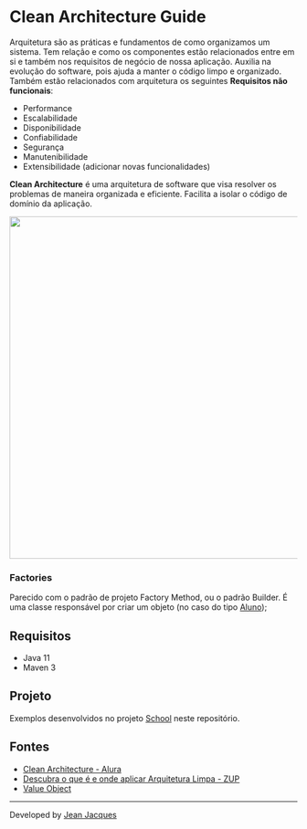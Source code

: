 # Clean Architecture Guide

Arquitetura são as práticas e fundamentos de como organizamos um sistema. Tem relação e como os componentes estão
relacionados entre em si e também nos requisitos de negócio de nossa aplicação. Auxilia na evolução do software, pois
ajuda a manter o código limpo e organizado. Também estão relacionados com arquitetura os seguintes **Requisitos não
funcionais**:

- Performance
- Escalabilidade
- Disponibilidade
- Confiabilidade
- Segurança
- Manutenibilidade
- Extensibilidade (adicionar novas funcionalidades)

**Clean Architecture** é uma arquitetura de software que visa resolver os problemas de maneira organizada e eficiente.
Facilita a isolar o código de domínio da aplicação.

<img src="https://secureservercdn.net/198.71.233.31/36q.76e.myftpupload.com/wp-content/uploads/2021/10/Clean-Architecture-3.png" width=600>

### Factories

Parecido com o padrão de projeto Factory Method, ou o padrão Builder. É uma classe responsável por criar um objeto (no
caso do tipo [Aluno](school/src/main/java/school/Aluno.java));

## Requisitos

- Java 11
- Maven 3

## Projeto

Exemplos desenvolvidos no projeto [School](./school) neste repositório.

## Fontes

- [Clean Architecture - Alura](https://cursos.alura.com.br/course/java-clean-architecture)
- [Descubra o que é e onde aplicar Arquitetura Limpa - ZUP](https://www.zup.com.br/blog/clean-architecture-arquitetura-limpa)
- [Value Object]( https://martinfowler.com/bliki/ValueObject.html)

---
Developed by [Jean Jacques](https://github.com/jjeanjacques10)
